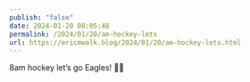 ```yaml
---
publish: "false"
date: 2024-01-20 08:05:48
permalink: /2024/01/20/am-hockey-lets
url: https://ericmwalk.blog/2024/01/20/am-hockey-lets.html
---
```


8am hockey let’s go Eagles! 🏒🦅